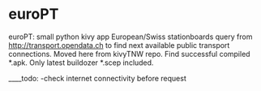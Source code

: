 # euroPT

euroPT: small python kivy app European/Swiss stationboards query from http://transport.opendata.ch to find next 
available public transport connections. Moved here from kivyTNW repo. 
Find successful compiled *.apk. Only latest buildozer *.scep included.

____todo:
-check internet connectivity before request